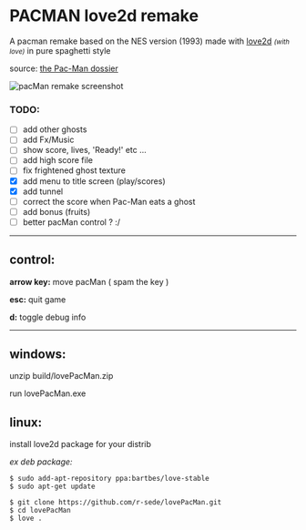 # PACMAN love2d remake

A pacman remake based on the NES version (1993)
made with [love2d](https://love2d.org/) <small>*(with love)*</small> in  pure spaghetti style

source: [the Pac-Man dossier](https://www.gamasutra.com/view/feature/3938/the_pacman_dossier.php?print=1)


![pacMan remake screenshot](https://github.com/r-sede/lovePacMan/raw/master/assets/img/gameScreen.jpg ":v")

### TODO:
- [ ] add other ghosts
- [ ] add Fx/Music
- [ ] show score, lives, 'Ready!' etc ...
- [ ] add high score file
- [ ] fix frightened ghost texture
- [x] add menu to title screen (play/scores)
- [x] add tunnel 
- [ ] correct the score when Pac-Man eats a ghost
- [ ] add bonus (fruits)
- [ ] better pacMan control ? :/

---
## control:
**arrow key:** move pacMan ( spam the key  )

**esc:** quit game

**d:** toggle debug info

---

## windows:
unzip  build/lovePacMan.zip

run lovePacMan.exe

## linux:

install love2d package for your distrib

*ex deb package:*
```
$ sudo add-apt-repository ppa:bartbes/love-stable
$ sudo apt-get update
```

```
$ git clone https://github.com/r-sede/lovePacMan.git
$ cd lovePacMan
$ love .
```